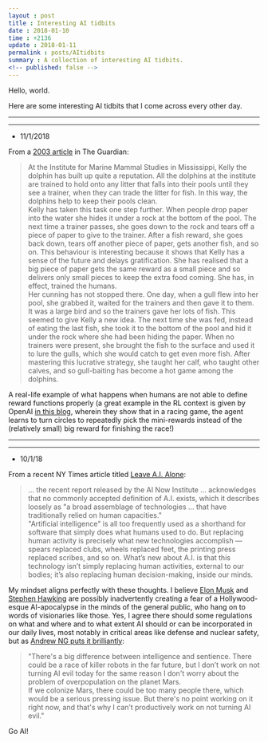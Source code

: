 ```yaml
---
layout : post
title : Interesting AI tidbits
date : 2018-01-10
time : +2136
update : 2018-01-11
permalink : posts/AItidbits
summary : A collection of interesting AI tidbits.
<!-- published: false -->
---
```


Hello, world.   

Here are some interesting AI tidbits that I come across every other day.

<hr>
<hr>

- 11/1/2018

From a [2003 article](https://www.theguardian.com/science/2003/jul/03/research.science) in The Guardian: 

> At the Institute for Marine Mammal Studies in Mississippi, Kelly the dolphin has built up quite a reputation. All the dolphins at the institute are trained to hold onto any litter that falls into their pools until they see a trainer, when they can trade the litter for fish. In this way, the dolphins help to keep their pools clean.   
Kelly has taken this task one step further. When people drop paper into the water she hides it under a rock at the bottom of the pool. The next time a trainer passes, she goes down to the rock and tears off a piece of paper to give to the trainer. After a fish reward, she goes back down, tears off another piece of paper, gets another fish, and so on. This behaviour is interesting because it shows that Kelly has a sense of the future and delays gratification. She has realised that a big piece of paper gets the same reward as a small piece and so delivers only small pieces to keep the extra food coming. She has, in effect, trained the humans.   
Her cunning has not stopped there. One day, when a gull flew into her pool, she grabbed it, waited for the trainers and then gave it to them. It was a large bird and so the trainers gave her lots of fish. This seemed to give Kelly a new idea. The next time she was fed, instead of eating the last fish, she took it to the bottom of the pool and hid it under the rock where she had been hiding the paper. When no trainers were present, she brought the fish to the surface and used it to lure the gulls, which she would catch to get even more fish. After mastering this lucrative strategy, she taught her calf, who taught other calves, and so gull-baiting has become a hot game among the dolphins. 

A real-life example of what happens when humans are not able to define reward functions properly (a great example in the RL context is given by OpenAI [in this blog](https://blog.openai.com/faulty-reward-functions/), wherein they show that in a racing game, the agent learns to turn circles to repeatedly pick the mini-rewards instead of the (relatively small) big reward for finishing the race!)    <br>

<hr>
<hr>

- 10/1/18

From a recent NY Times article titled [Leave A.I. Alone](https://www.nytimes.com/2018/01/04/opinion/leave-artificial-intelligence.html?smid=tw-share):

> ... the recent report released by the AI Now Institute ... acknowledges that no commonly accepted definition of A.I. exists, which it describes loosely as "a broad assemblage of technologies ... that have traditionally relied on human capacities."    
> "Artificial intelligence" is all too frequently used as a shorthand for software that simply does what humans used to do. But replacing human activity is precisely what new technologies accomplish — spears replaced clubs, wheels replaced feet, the printing press replaced scribes, and so on. What’s new about A.I. is that this technology isn’t simply replacing human activities, external to our bodies; it’s also replacing human decision-making, inside our minds.

My mindset aligns perfectly with these thoughts. I believe [Elon Musk](https://www.theguardian.com/technology/2017/aug/14/elon-musk-ai-vastly-more-risky-north-korea) and [Stephen Hawking](https://www.usatoday.com/story/tech/talkingtech/2017/11/07/hawking-ai-could-worst-event-history-our-civilization/839298001/) are possibly inadvertently creating a fear of a Hollywood-esque AI-apocalypse in the minds of the general public, who hang on to words of visionaries like those. Yes, I agree there should some regulations on what and where and to what extent AI should or can be incorporated in our daily lives, most notably in critical areas like defense and nuclear safety, but as [Andrew NG puts it brilliantly](https://www.theregister.co.uk/2015/03/19/andrew_ng_baidu_ai/):

> "There's a big difference between intelligence and sentience. There could be a race of killer robots in the far future, but I don’t work on not turning AI evil today for the same reason I don't worry about the problem of overpopulation on the planet Mars.    
If we colonize Mars, there could be too many people there, which would be a serious pressing issue. But there's no point working on it right now, and that's why I can’t productively work on not turning AI evil." 

Go AI!    